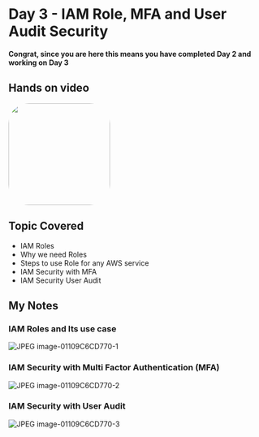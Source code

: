 # Day 3 - IAM Role, MFA and User Audit Security

**Congrat, since you are here this means you have completed Day 2 and working on Day 3**

## Hands on video
<a href="https://youtu.be/I2kesQLlsVs">
<img src="https://i3.ytimg.com/vi/I2kesQLlsVs/hqdefault.jpg" align="center" width="200" style="border-radius:40px" />
</a>

## Topic Covered
  - IAM Roles
  - Why we need Roles
  - Steps to use Role for any AWS service
  - IAM Security with MFA
  - IAM Security User Audit



## My Notes
  ### IAM Roles and Its use case
  ![JPEG image-01109C6CD770-1](https://user-images.githubusercontent.com/41295276/119606023-6d272180-be0f-11eb-929f-2d7f4898df63.jpeg)
  
  ### IAM Security with Multi Factor Authentication (MFA)
  ![JPEG image-01109C6CD770-2](https://user-images.githubusercontent.com/41295276/119606037-72846c00-be0f-11eb-9228-f4db1ac0e9cc.jpeg)
  
  ### IAM Security with User Audit
  ![JPEG image-01109C6CD770-3](https://user-images.githubusercontent.com/41295276/119606041-73b59900-be0f-11eb-8cd8-9d9306fd8a06.jpeg)
